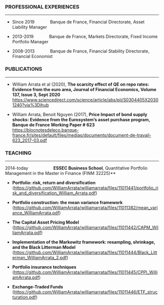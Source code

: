 ### **PROFESSIONAL EXPERIENCES**
___
- Since 2019 $~~~~~~~~~~~$ Banque de France, Financial Directorate, Asset Liability Manager
* 2013-2019 $~~~~~~~~~~~$ Banque de France, Markets Directorate, Fixed Income Portfolio Manager
+ 2008-2013 $~~~~~~~~~~~$ Banque de France, Financial Stability Directorate, Financial Economist

### **PUBLICATIONS**
---

- William Arrata et al (2020), **The scarcity effect of QE on repo rates: Evidence from the euro area,
Journal of Financial Economics, Volume 137, Issue 3, Sept 2020**  
https://www.sciencedirect.com/science/article/abs/pii/S0304405X20301240?via%3Dihub
* William Arrata, Benoit Nguyen (2017), **Price Impact of bond supply shocks: Evidence from the
Eurosystem’s asset purchase program, Banque de France Working Paper # 623**  
https://blocnotesdeleco.banque-france.fr/sites/default/files/medias/documents/document-de-travail-623_2017-03.pdf

### **TEACHING**
***
2014-today $~~~~~~~~~~~~~~~~~~~$ **ESSEC Business School**, Quantitative Portfolio Management in the Master in Finance (FINM 32225)**  

- **Portfolio: risk, return and diversification**  
(https://github.com/WilliamArrata/williamarrata/files/11011441/portfolio_risk_and_diversification_William_Arrata.pdf)

- **Portfolio construction: the mean variance framework**  
(https://github.com/WilliamArrata/williamarrata/files/11011382/mean_variance_WilliamArrata.pdf)

- **The Capital Asset Pricing Model**  
(https://github.com/WilliamArrata/williamarrata/files/11011442/CAPM_WilliamArrata.pdf)

- **Implementation of the Markowitz framework: resampling, shrinkage, and the Black Litterman Model** 
(https://github.com/WilliamArrata/williamarrata/files/11011444/Black_Litterman_WilliamArrata_2.pdf)

- **Portfolio insurance techniques** 
(https://github.com/WilliamArrata/williamarrata/files/11011445/CPPI_WilliamArrata.pdf)

- **Exchange-Traded Funds**  
(https://github.com/WilliamArrata/williamarrata/files/11011446/ETF_structuration.pdf)


